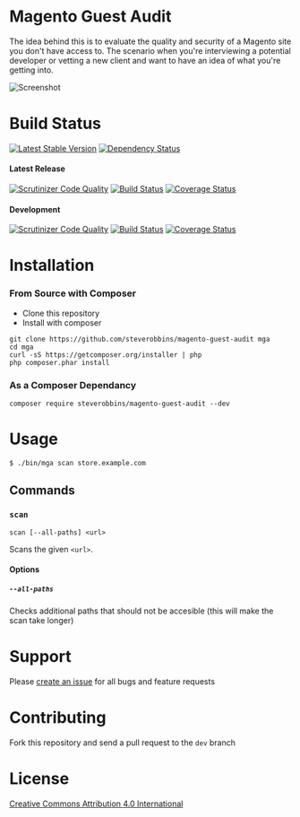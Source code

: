 Magento Guest Audit
===

The idea behind this is to evaluate the quality and security of a Magento site you don't have access to.  The scenario when you're interviewing a potential developer or vetting a new client and want to have an idea of what you're getting into.

![Screenshot](http://i.imgur.com/uC1ZD8i.png)

# Build Status

[![Latest Stable Version](https://img.shields.io/packagist/v/steverobbins/magento-guest-audit.svg)](https://packagist.org/packages/steverobbins/magento-guest-audit)
[![Dependency Status](https://www.versioneye.com/user/projects/5507a68b66e561507b0001ff/badge.svg?style=flat)](https://www.versioneye.com/user/projects/5507a68b66e561507b0001ff)

#### Latest Release

[![Scrutinizer Code Quality](https://scrutinizer-ci.com/g/steverobbins/magento-guest-audit/badges/quality-score.png?b=master)](https://scrutinizer-ci.com/g/steverobbins/magento-guest-audit/?branch=master)
[![Build Status](https://travis-ci.org/steverobbins/magento-guest-audit.svg?branch=master)](https://travis-ci.org/steverobbins/magento-guest-audit)
[![Coverage Status](https://coveralls.io/repos/steverobbins/magento-guest-audit/badge.svg?branch=master)](https://coveralls.io/r/steverobbins/magento-guest-audit?branch=master)

#### Development

[![Scrutinizer Code Quality](https://scrutinizer-ci.com/g/steverobbins/magento-guest-audit/badges/quality-score.png?b=dev)](https://scrutinizer-ci.com/g/steverobbins/magento-guest-audit/?branch=dev)
[![Build Status](https://travis-ci.org/steverobbins/magento-guest-audit.svg?branch=dev)](https://travis-ci.org/steverobbins/magento-guest-audit)
[![Coverage Status](https://coveralls.io/repos/steverobbins/magento-guest-audit/badge.svg?branch=dev)](https://coveralls.io/r/steverobbins/magento-guest-audit?branch=dev)

# Installation

### From Source with Composer

* Clone this repository
* Install with composer

```
git clone https://github.com/steverobbins/magento-guest-audit mga
cd mga
curl -sS https://getcomposer.org/installer | php
php composer.phar install
```

### As a Composer Dependancy

```
composer require steverobbins/magento-guest-audit --dev
```

# Usage

    $ ./bin/mga scan store.example.com

## Commands

### `scan`

    scan [--all-paths] <url>

Scans the given `<url>`.

#### Options

##### `--all-paths`

Checks additional paths that should not be accesible (this will make the scan take longer)

# Support

Please [create an issue](https://github.com/steverobbins/magento-guest-audit/issues/new) for all bugs and feature requests

# Contributing

Fork this repository and send a pull request to the `dev` branch

# License

[Creative Commons Attribution 4.0 International](https://creativecommons.org/licenses/by/4.0/)
